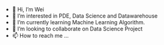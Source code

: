 - 👋 Hi, I’m Wei
- 👀 I’m interested in PDE, Data Science and Datawarehouse
- 🌱 I’m currently learning Machine Learning Algorithm.
- 💞️ I’m looking to collaborate on Data Science Project
- 📫 How to reach me ...

<!---
wei-han-new/wei-han-new is a ✨ special ✨ repository because its `README.md` (this file) appears on your GitHub profile.
You can click the Preview link to take a look at your changes.
--->
